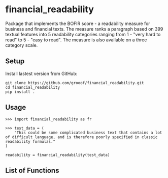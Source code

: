 # financial_readability

Package that implements the BOFIR score - a readability measure for business and financial texts. The measure ranks a paragraph based on 399 textual features into 5 readability categories ranging from 1 - "very hard to read" to 5 - "easy to read". The measure is also available on a three category scale.

## Setup
Install lastest version from GitHub:
```
git clone https://github.com/grooof/financial_readability.git
cd financial_readability
pip install .
```

## Usage

```
>>> import financial_readability as fr

>>> test_data = (
    "This could be some complicated business text that contains a lot of difficult language, and is therefore poorly specified in classic readability formulas."
)

readability = financial_readability(test_data)

```


## List of Functions